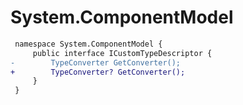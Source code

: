 # System.ComponentModel

``` diff
 namespace System.ComponentModel {
     public interface ICustomTypeDescriptor {
-        TypeConverter GetConverter();
+        TypeConverter? GetConverter();
     }
 }
```

